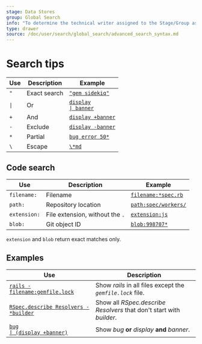 ```yaml
---
stage: Data Stores
group: Global Search
info: "To determine the technical writer assigned to the Stage/Group associated with this page, see https://about.gitlab.com/handbook/engineering/ux/technical-writing/#assignments"
type: drawer
source: /doc/user/search/global_search/advanced_search_syntax.md
---
```


# Search tips

<!-- markdownlint-disable -->

| Use  | Description | Example |
|------|-------------|---------|
| `"`                 | Exact search | [`"gem sidekiq"`](https://gitlab.com/search?group_id=9970&project_id=278964&scope=blobs&search=%22gem+sidekiq%22)                             |
| <code>&#124;</code> | Or           | [<code>display &#124; banner</code>](https://gitlab.com/search?group_id=9970&project_id=278964&scope=blobs&search=display+%7C+banner)         |
| `+`                 | And          | [`display +banner`](https://gitlab.com/search?group_id=9970&project_id=278964&repository_ref=&scope=blobs&search=display+%2Bbanner&snippets=) |
| `-`                 | Exclude      | [`display -banner`](https://gitlab.com/search?group_id=9970&project_id=278964&scope=blobs&search=display+-banner)                             |
| `*`                 | Partial      | [`bug error 50*`](https://gitlab.com/search?group_id=9970&project_id=278964&repository_ref=&scope=blobs&search=bug+error+50%2A&snippets=)     |
| `\`                 | Escape       | [`\*md`](https://gitlab.com/search?snippets=&scope=blobs&repository_ref=&search=%5C*md&group_id=9970&project_id=278964)                       |

## Code search

| Use  | Description | Example |
|------|-------------|---------|
| `filename:`  | Filename                        | [`filename:*spec.rb`](https://gitlab.com/search?snippets=&scope=blobs&repository_ref=&search=filename%3A*spec.rb&group_id=9970&project_id=278964)    |
| `path:`      | Repository location             | [`path:spec/workers/`](https://gitlab.com/search?group_id=9970&project_id=278964&repository_ref=&scope=blobs&search=path%3Aspec%2Fworkers&snippets=) |
| `extension:` | File extension, without the `.` | [`extension:js`](https://gitlab.com/search?group_id=9970&project_id=278964&repository_ref=&scope=blobs&search=extension%3Ajs&snippets=)              |
| `blob:`      | Git object ID                   | [`blob:998707*`](https://gitlab.com/search?snippets=false&scope=blobs&repository_ref=&search=blob%3A998707*&group_id=9970)                           |

`extension` and `blob` return exact matches only.

## Examples

| Use  | Description |
|------|-------------|
| [`rails -filename:gemfile.lock`](https://gitlab.com/search?group_id=9970&project_id=278964&repository_ref=&scope=blobs&search=rails+-filename%3Agemfile.lock&snippets=)              | Show _rails_ in all files except the _`gemfile.lock`_ file.          |
| [`RSpec.describe Resolvers -*builder`](https://gitlab.com/search?group_id=9970&project_id=278964&scope=blobs&search=RSpec.describe+Resolvers+-*builder)                              | Show all _RSpec.describe Resolvers_ that don't start with _builder_. |
| [<code>bug &#124; (display +banner)</code>](https://gitlab.com/search?snippets=&scope=issues&repository_ref=&search=bug+%7C+%28display+%2Bbanner%29&group_id=9970&project_id=278964)  | Show _bug_ **or** _display_ **and** _banner_.                        |

<!-- markdownlint-enable -->
